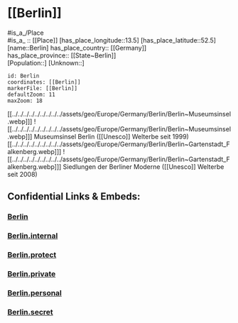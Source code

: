 ﻿---
location: [52.5,13.5] 
mapzoom: [7,12] 
mapmarker: city 
type: City
tags:
- geo/City

has_id_wikidata: Q64 
SpocWebEntityId: 29130
isDeleted: false
confidential: public

owner of:
  - "[[_Standards/WikiData/WD~Altes Stadthaus, Berlin]]"
  - "[[_Standards/WikiData/WD~Charité]]"
  - "[[_Standards/WikiData/WD~Poststadion]]"
  - "[[_Standards/WikiData/WD~Verkehrsverbund Berlin-Brandenburg]]"
  - "[[_Standards/WikiData/WD~Bröhan Museum]]"
  - "[[_Standards/WikiData/WD~Friedrich-Ludwig-Jahn-Sportpark]]"
  - "[[_Standards/WikiData/WD~Deutschlandhalle]]"
  - "[[_Standards/WikiData/WD~Funkturm Berlin]]"
  - "[[_Standards/WikiData/WD~Stadion An der Alten Försterei]]"
  - "[[_Standards/WikiData/WD~ResearchGate]]"
  - "[[_Standards/WikiData/WD~BEHALA]]"
  - "[[_Standards/WikiData/WD~Mommsenstadion]]"
  - "[[_Standards/WikiData/WD~Flughafen Berlin Brandenburg GmbH]]"
  - "[[_Standards/WikiData/WD~Olympiapark-Amateurstadion]]"
  - "[[_Standards/WikiData/WD~Joachimstraße 6/8]]"
  - "[[_Standards/WikiData/WD~Hans-Zoschke-Stadion]]"
  - "[[_Standards/WikiData/WD~Stadium Buschallee]]"
  - "[[_Standards/WikiData/WD~Wohnungsbaugesellschaft Berlin-Mitte]]"
  - "[[_Standards/WikiData/WD~Berliner Stadtwerke]]"
contains the administrative territorial entity:
  - "[[_Standards/WikiData/WD~Marzahn-Hellersdorf]]"
  - "[[_Standards/WikiData/WD~Steglitz-Zehlendorf]]"
  - "[[_Standards/WikiData/WD~Spandau]]"
  - "[[_Standards/WikiData/WD~Treptow-Köpenick]]"
  - "[[_Standards/WikiData/WD~Charlottenburg-Wilmersdorf]]"
  - "[[_Standards/WikiData/WD~Tempelhof-Schöneberg]]"
  - "[[_Standards/WikiData/WD~Reinickendorf]]"
  - "[[_Standards/WikiData/WD~Friedrichshain-Kreuzberg]]"
  - "[[_Standards/WikiData/WD~Pankow]]"
  - "[[_Standards/WikiData/WD~Berlin-Mitte]]"
  - "[[_Standards/WikiData/WD~Lichtenberg]]"
instance of:
  - "[[_Standards/WikiData/WD~city-state]]"
  - "[[_Standards/WikiData/WD~metropolis]]"
  - "[[_Standards/WikiData/WD~Hanseatic city]]"
  - "[[_Standards/WikiData/WD~federated state of Germany]]"
  - "[[_Standards/WikiData/WD~big city]]"
  - "[[_Standards/WikiData/WD~million city]]"
  - "[[_Standards/WikiData/WD~seat of government]]"
  - "[[_Standards/WikiData/WD~Einheitsgemeinde of Germany]]"
  - "[[_Standards/WikiData/WD~urban municipality in Germany]]"
  - "[[_Standards/WikiData/WD~largest city]]"
  - "[[_Standards/WikiData/WD~town divided by border]]"
  - "[[_Standards/WikiData/WD~independent city in Berlin]]"
  - "[[_Standards/WikiData/WD~capital city]]"
located in or next to body of water:
  - "[[_Standards/WikiData/WD~Dahme]]"
  - "[[_Standards/WikiData/WD~Aalemannkanal]]"
  - "[[_Standards/WikiData/WD~Neukölln Ship Canal]]"
  - "[[_Standards/WikiData/WD~Luisenstadt Canal]]"
  - "[[_Standards/WikiData/WD~Teltow Canal]]"
  - "[[_Standards/WikiData/WD~Landwehr Canal]]"
  - "[[_Standards/WikiData/WD~Müggelsee]]"
  - "[[_Standards/WikiData/WD~Lake Tegel]]"
  - "[[_Standards/WikiData/WD~Berlin-Spandau Ship Canal]]"
  - "[[_Standards/WikiData/WD~Westhafen Canal]]"
  - "[[_Standards/WikiData/WD~Gosen Canal]]"
  - "[[_Standards/WikiData/WD~Tegeler Fließ]]"
  - "[[_Standards/WikiData/WD~Großer Wannsee]]"
  - "[[_Standards/WikiData/WD~Havel]]"
  - "[[_Standards/WikiData/WD~Spree]]"
different from: "[[_Standards/WikiData/WD~Berlin]]"
described by source:
  - "[[_Standards/WikiData/WD~Catholic Encyclopedia]]"
  - "[[_Standards/WikiData/WD~Brockhaus and Efron Encyclopedic Dictionary]]"
  - "[[_Standards/WikiData/WD~Encyclopædia Britannica 11th edition]]"
  - "[[_Standards/WikiData/WD~Grosses vollständiges Universal-Lexicon Aller Wissenschafften und Künste]]"
  - "[[_Standards/WikiData/WD~The Nuttall Encyclopædia]]"
  - "[[_Standards/WikiData/WD~Sytin Military Encyclopedia]]"
  - "[[_Standards/WikiData/WD~Jewish Encyclopedia of Brockhaus and Efron]]"
  - "[[_Standards/WikiData/WD~1922 Encyclopædia Britannica]]"
  - "[[_Standards/WikiData/WD~The New Student's Reference Work]]"
  - "[[_Standards/WikiData/WD~Small Brockhaus and Efron Encyclopedic Dictionary]]"
  - "[[_Standards/WikiData/WD~Q19230677]]"
  - "[[_Standards/WikiData/WD~Great Soviet Encyclopedia (1926–1947)]]"
connects with: "[[_Standards/WikiData/WD~European route E55]]"
economy of topic: "[[_Standards/WikiData/WD~economy of Berlin]]"
replaces:
  - "[[_Standards/WikiData/WD~Alt-Berlin]]"
  - "[[_Standards/WikiData/WD~East Berlin]]"
member of:
  - "[[_Standards/WikiData/WD~C40 Cities Climate Leadership Group]]"
  - "[[_Standards/WikiData/WD~Mayors for Peace]]"
  - "[[_Standards/WikiData/WD~Creative Cities Network]]"
  - "[[_Standards/WikiData/WD~Climate Alliance]]"
  - "[[_Standards/WikiData/WD~World Tourism Cities Federation]]"
language used:
  - "[[_Standards/WikiData/WD~Berlin German]]"
  - "[[_Standards/WikiData/WD~German]]"
legislative body: "[[_Standards/WikiData/WD~Abgeordnetenhaus of Berlin]]"
office held by head of government: "[[_Standards/WikiData/WD~Governing Mayor of Berlin]]"
part of:
  - "[[_Standards/WikiData/WD~Berlin-Brandenburg Metropolitan Region]]"
  - "[[_Standards/WikiData/WD~agglomeration of Berlin]]"
history of topic: "[[_Standards/WikiData/WD~history of Berlin]]"
flag: "[[_Standards/WikiData/WD~flag of Berlin]]"
coat of arms: "[[_Standards/WikiData/WD~coat of arms of Berlin]]"
award received:
  - "[[_Standards/WikiData/WD~Führerstadt]]"
  - "[[_Standards/WikiData/WD~Princess of Asturias Award for Concord]]"
  - "[[_Standards/WikiData/WD~City of Design]]"
archives at: "[[_Standards/WikiData/WD~Landesarchiv Berlin]]"
head of government: "[[_Standards/WikiData/WD~Kai Wegner]]"
highest judicial authority: "[[_Standards/WikiData/WD~Constitutional Court of the State of Berlin]]"
topic's main Wikimedia portal: "[[_Standards/WikiData/WD~Portal:Berlin]]"
demographics of topic: "[[_Standards/WikiData/WD~demographics of Berlin]]"
located in time zone: "[[_Standards/WikiData/WD~Central European Standard Time (GMT+1)]]"
geography of topic: "[[_Standards/WikiData/WD~geography of Berlin]]"
coordinates of westernmost point: Point(13.08825 52.41961)
highest point: "[[_Standards/WikiData/WD~Arkenberge]]"
permanent duplicated item: "[[_Standards/WikiData/WD~Q21286937]]"
open data portal: "[[_Standards/WikiData/WD~Berlin Open Data]]"
district heating grid: "[[_Standards/WikiData/WD~Berliner Fernwärmenetz]]"
Provenio UUID: 69f2d0ac-9a85-46e0-beb2-c70caee0d9eb
BHCL UUID:
  - f2c86860-0f34-467b-9206-576bf19882ae
  - 109ad7e7-3ca1-44c0-8ce5-da85153b7140
  - 92326804-6d82-47bb-b01d-f04f06ca766c
UMLS CUI: C0005125
Mastodon instance URL:
  - https://berlin.social
  - https://mastodon.berlin
Legal Entity Identifier: 529900Y6Q7R44JF7XX56
video:
  - http://commons.wikimedia.org/wiki/Special:FilePath/Google%20Timelapse-%20Berlin%2C%20Germany.webm
  - http://commons.wikimedia.org/wiki/Special:FilePath/Geschichte%20der%20Hauptstadt%20Berlin%20%28CC%20BY-SA%204.0%29.webm
demonym:
  - برليني
  - Berliner
  - Berliner
  - berlinés
  - Berlinerin
  - Berliners
  - Berlinois
  - Berlinerinnen
  - Berlinano
  - berlinesa
  - Berlinoise
  - ברלינאי
  - ברלינאית
  - Berlijner
  - Berlijnerin
  - berlińczyk
  - berlinianka
  - berlinez
  - berlineză
  - برلينية
ISNI: "0000000113648293"
coordinates of southernmost point: Point(13.64817 52.33859)
coordinate location: Point(13.383333333 52.516666666)
enclave within: "[[_Standards/WikiData/WD~Brandenburg]]"
shares border with: "[[_Standards/WikiData/WD~Brandenburg]]"
twinned administrative body: "[[_Standards/WikiData/WD~Kyiv]]"
continent: "[[_Standards/WikiData/WD~Europe]]"
capital of: "[[../Earth/Continent/Europe/Europe~Central/Germany]]"
country: "[[_Standards/WikiData/WD~Germany]]"
located in the administrative territorial entity: "[[_Standards/WikiData/WD~Germany]]"
official language: "[[_Standards/WikiData/WD~German]]"
ranking: 9
budget: 28000000000
elevation above sea level: 34
public holiday: "[[_Standards/WikiData/WD~International Women's Day]]"
vehicles per thousand people: 344
licence plate code: B
local dialing code: "030"
German district key: "11000"
OmegaWiki Defined Meaning: "6943"
area: 891.12
Dewey Decimal Classification: 2--43155
social media followers: 122802
native label: Berlin
official name: Berlin
Commons category: Berlin
hashtag: Berlin
Commons gallery: Berlin
Stadtwiki Dresden article: Berlin
subreddit: berlin
GitHub topic: berlin
nighttime view: http://commons.wikimedia.org/wiki/Special:FilePath/150524%20Konzerthaus%20Berlin%20%28Nacht%29%20-%20clone.jpg
male population: 1792801
female population: 1852025
short name: B
coordinates of easternmost point: Point(13.76104 52.43766)
population: 3755251
WOEID: "638242"
"Image Archive, Herder Institute": Q64
U.S. National Archives Identifier:
  - "10044845"
  - "10044974"
PM20 geo code: A10(Bln)
coat of arms image: http://commons.wikimedia.org/wiki/Special:FilePath/Coat%20of%20arms%20of%20Berlin.svg
Swedish Anbytarforum: "6077.0"
UN/LOCODE: DEBER
geoshape: http://commons.wikimedia.org/data/main/Data:Berlin.map
satellite view: http://commons.wikimedia.org/wiki/Special:FilePath/Berlin%20by%20Senitnel-2.jpg
location map: http://commons.wikimedia.org/wiki/Special:FilePath/Berlin%2C%20administrative%20divisions%20%28%2Bdistricts%20%2Bboroughs%20%2Bpop%29%20-%20de%20-%20colored%20%28less%20colors%29.svg
pronunciation audio:
  - http://commons.wikimedia.org/wiki/Special:FilePath/Berlintitle.ogg
  - http://commons.wikimedia.org/wiki/Special:FilePath/Cs-Berl%C3%ADn.ogg
  - http://commons.wikimedia.org/wiki/Special:FilePath/Jer-B%C3%A8rl%C3%AEn.ogg
  - http://commons.wikimedia.org/wiki/Special:FilePath/Nl-Berlijn.ogg
  - http://commons.wikimedia.org/wiki/Special:FilePath/Pl-Berlin.ogg
image: http://commons.wikimedia.org/wiki/Special:FilePath/Cityscape%20Berlin.jpg
montage image: http://commons.wikimedia.org/wiki/Special:FilePath/Collage%20Berlin2.jpg
flag image: http://commons.wikimedia.org/wiki/Special:FilePath/Flag%20of%20Berlin.svg
detail map: http://commons.wikimedia.org/wiki/Special:FilePath/Karte%20Berlin%20Landnutzung.png
locator map image: http://commons.wikimedia.org/wiki/Special:FilePath/Locator%20map%20Berlin%20in%20Germany.svg
page banner: http://commons.wikimedia.org/wiki/Special:FilePath/Wv%20Berlin%20banner3.jpg
official website: https://www.berlin.de/politik-verwaltung-buerger/
official map URL: https://www.berlin.de/stadtplan/
postal code: 10115–14199
LAU: "11000000"
German municipality key: "11000000"
German regional key: "110000000000"
PermID: "4296876299"
X username: berlin_de_news
IPA transcription:
  - bərˈlɪn
  - bɛʁ.lɛ̃
ISO 3166-2 code: DE-BE
HASC:
  - DE.BE
  - DE.BE.BR
NUTS code:
  - DE3
  - DE30
  - DE300
Krugosvet article: Earth_sciences/geografiya/BERLIN.html
Wolfram Language entity code: Entity["AdministrativeDivision", {"Berlin", "Germany"}]
FIPS 10-4 (countries and regions): GM16
Instagram username: hauptstadtportal
Facebook username: Hauptstadtportal
Libris-URI: sq4659db1dbqh2f
inception: 1244-01-01  
has_time_started: 1244-01-01  
time of earliest written record:
  - 1244-01-01 
  - 1237-01-01 
coordinates of northernmost point: Point(13.47944 52.6754)

---

# [[Berlin]] 

#is_a_/Place  
#is_a_ :: [[Place]] 
[has_place_longitude::13.5] 
[has_place_latitude::52.5] 
[name::Berlin] 
has_place_country:: [[Germany]]  
has_place_province:: [[State~Berlin]]  
[Population::] 
[Unknown::] 


```leaflet
id: Berlin
coordinates: [[Berlin]] 
markerFile: [[Berlin]] 
defaultZoom: 11 
maxZoom: 18
```


[[../../../../../../../../../assets/geo/Europe/Germany/Berlin/Berlin~Museumsinsel.webp]]] ![[../../../../../../../../../assets/geo/Europe/Germany/Berlin/Berlin~Museumsinsel.webp]]] 
Museumsinsel Berlin ([[Unesco]] Welterbe seit 1999)  
[[../../../../../../../../../assets/geo/Europe/Germany/Berlin/Berlin~Gartenstadt_Falkenberg.webp]]] ![[../../../../../../../../../assets/geo/Europe/Germany/Berlin/Berlin~Gartenstadt_Falkenberg.webp]]] 
Siedlungen der Berliner Moderne ([[Unesco]] Welterbe seit 2008) 

## Confidential Links & Embeds: 

### [Berlin](/_public/Earth/Continent/Europe/Europe~Central/Germany/Germany~West/State~Berlin/cities~Berlin/Berlin.md) 

### [Berlin.internal](/_internal/Earth/Continent/Europe/Europe~Central/Germany/Germany~West/State~Berlin/cities~Berlin/Berlin.internal.md) 

### [Berlin.protect](/_protect/Earth/Continent/Europe/Europe~Central/Germany/Germany~West/State~Berlin/cities~Berlin/Berlin.protect.md) 

### [Berlin.private](/_private/Earth/Continent/Europe/Europe~Central/Germany/Germany~West/State~Berlin/cities~Berlin/Berlin.private.md) 

### [Berlin.personal](/_personal/Earth/Continent/Europe/Europe~Central/Germany/Germany~West/State~Berlin/cities~Berlin/Berlin.personal.md) 

### [Berlin.secret](/_secret/Earth/Continent/Europe/Europe~Central/Germany/Germany~West/State~Berlin/cities~Berlin/Berlin.secret.md) 
